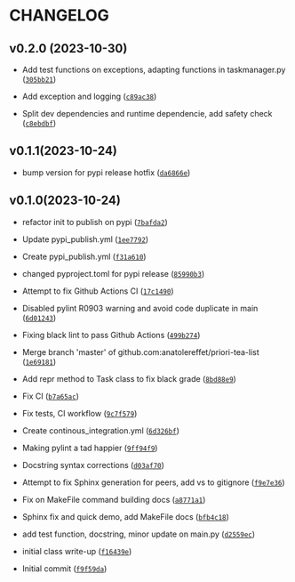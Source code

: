 # CHANGELOG



## v0.2.0 (2023-10-30)

* Add test functions on exceptions, adapting functions in taskmanager.py ([`305bb21`](https://github.com/anatolereffet/prioritealist/commit/305bb2177bf85d2291cdd58c92cfa7f6cabd0b89))

* Add exception and logging ([`c89ac38`](https://github.com/anatolereffet/prioritealist/commit/c89ac38165da5cc94ebbe6352c863b248ddce36f))

* Split dev dependencies and runtime dependencie, add safety check ([`c8ebdbf`](https://github.com/anatolereffet/prioritealist/commit/c8ebdbfea50606522ffce7757d4ecd9145fdf22f))

## v0.1.1(2023-10-24)

* bump version for pypi release hotfix ([`da6866e`](https://github.com/anatolereffet/prioritealist/commit/da6866e58dd31ab41d6049aa983189eccfbbc987))

## v0.1.0(2023-10-24)

* refactor init to publish on pypi ([`7bafda2`](https://github.com/anatolereffet/prioritealist/commit/7bafda2a2a9026d40c0d17b09fda9bc76b635b35))

* Update pypi_publish.yml ([`1ee7792`](https://github.com/anatolereffet/prioritealist/commit/1ee779212076bc43acae986ef50331b92dbb5584))

* Create pypi_publish.yml ([`f31a610`](https://github.com/anatolereffet/prioritealist/commit/f31a610cf44eedb38bc3aa9be1a17a109983d8c2))

* changed pyproject.toml for pypi release ([`85990b3`](https://github.com/anatolereffet/prioritealist/commit/85990b3871c0b560177ff4eb4b7fc63b49a65c20))

* Attempt to fix Github Actions CI ([`17c1490`](https://github.com/anatolereffet/prioritealist/commit/17c1490f0a16955432a7fa55d6ad91896c2ec9de))

* Disabled pylint R0903 warning and avoid code duplicate in main ([`6d01243`](https://github.com/anatolereffet/prioritealist/commit/6d01243a365032dcee3b1dbc2da9aa6d6d7a3478))

* Fixing black lint to pass Github Actions ([`499b274`](https://github.com/anatolereffet/prioritealist/commit/499b2745e43af48b1cfecb99abd153a83fd597cc))

* Merge branch &#39;master&#39; of github.com:anatolereffet/priori-tea-list ([`1e69181`](https://github.com/anatolereffet/prioritealist/commit/1e69181d8b5a9a33798f500c000542008401b0f5))

* Add repr method to Task class to fix black grade ([`8bd88e9`](https://github.com/anatolereffet/prioritealist/commit/8bd88e98002347ccc37b34d49724140beb6542ee))

* Fix CI ([`b7a65ac`](https://github.com/anatolereffet/prioritealist/commit/b7a65ac5cf5cbeec28ee0aae7d623edcaa586bd1))

* Fix tests, CI workflow ([`9c7f579`](https://github.com/anatolereffet/prioritealist/commit/9c7f579c9fea2e9cc2c3b7340add2887bcd7335a))

* Create continous_integration.yml ([`6d326bf`](https://github.com/anatolereffet/prioritealist/commit/6d326bfda98d05a9074bf85b09d3467b99f9ea4c))

* Making pylint a tad happier ([`9ff94f9`](https://github.com/anatolereffet/prioritealist/commit/9ff94f9a5714f1ef81c3442bfdd568448c92521e))

* Docstring syntax corrections ([`d03af70`](https://github.com/anatolereffet/prioritealist/commit/d03af70b4ffd4a4ab75b9f795508def16d1267bc))

* Attempt to fix Sphinx generation for peers, add vs to gitignore ([`f9e7e36`](https://github.com/anatolereffet/prioritealist/commit/f9e7e36e1c9eeb33123a3fa1f62bc637cc22335c))

* Fix on MakeFile command building docs ([`a8771a1`](https://github.com/anatolereffet/prioritealist/commit/a8771a128b34aed838823c18a5f8f5e4637af979))

* Sphinx fix and quick demo, add MakeFile docs ([`bfb4c18`](https://github.com/anatolereffet/prioritealist/commit/bfb4c1873e8547cd2f21c51ef128a3bc9a06fa3f))

* add test function, docstring, minor update on main.py ([`d2559ec`](https://github.com/anatolereffet/prioritealist/commit/d2559ec0a8271bc5f192da7850942aa700bc8871))

* initial class write-up ([`f16439e`](https://github.com/anatolereffet/prioritealist/commit/f16439ef24bf355bcf4799129abc4cde19251e52))

* Initial commit ([`f9f59da`](https://github.com/anatolereffet/prioritealist/commit/f9f59dab41c56e79d6fb1a2d89f063b0d97bba7b))
